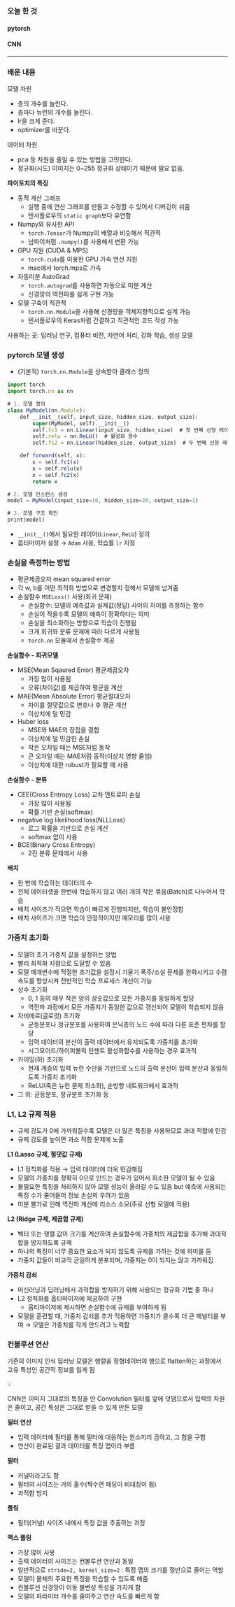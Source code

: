 ### 오늘 한 것

#### pytorch

#### CNN

***

### 배운 내용

모델 차원

- 층의 개수를 늘린다.
- 층마다 뉴런의 개수를 늘린다.
- lr을 크게 준다.
- optimizer를 바꾼다.

데이터 차원

- pca 등 차원을 줄일 수 있는 방법을 고민한다.
- 정규화(시도) 이미지는 0~255 정규화 상태이기 때문에 필요 없음.

**파이토치의 특징**

- 동적 계산 그래프
    - 실행 중에 연산 그래프를 만들고 수정할 수 있어서 디버깅이 쉬움
    - 텐서플로우의 `static graph`보다 유연함
- Numpy와 유사한 API
    - `torch.Tensor`가 Numpy의 배열과 비슷해서 직관적
    - 넘파이처럼 `.numpy()`를 사용해서 변환 가능
- GPU 지원 (CUDA & MPS)
    - `torch.cuda`를 이용한 GPU 가속 연산 지원
    - mac에서 torch.mps로 가속
- 자동미분 AutoGrad
    - `torch.autograd`를 사용하면 자동으로 미분 계산
    - 신경망의 역전파를 쉽게 구현 가능
- 모델 구축이 직관적
    - `torch.nn.Module`을 사용해 신경망을 객체지향적으로 설계 가능
    - 텐서플로우의 Keras처럼 간결하고 직관적인 코드 작성 가능

사용하는 곳: 딥러닝 연구, 컴퓨터 비전, 자연어 처리, 강화 학습, 생성 모델

### pytorch 모델 생성

- (기본적) `torch.nn.Module`을 상속받아 클래스 정의

```jsx
import torch
import torch.nn as nn

# 1. 모델 정의
class MyModel(nn.Module):
    def __init__(self, input_size, hidden_size, output_size):
        super(MyModel, self).__init__()
        self.fc1 = nn.Linear(input_size, hidden_size)  # 첫 번째 선형 레이어
        self.relu = nn.ReLU()  # 활성화 함수
        self.fc2 = nn.Linear(hidden_size, output_size)  # 두 번째 선형 레이어

    def forward(self, x):
        x = self.fc1(x)
        x = self.relu(x)
        x = self.fc2(x)
        return x

# 2. 모델 인스턴스 생성
model = MyModel(input_size=10, hidden_size=20, output_size=1)

# 3. 모델 구조 확인
print(model)

```

- `__init__()`에서 필요한 레이어(`Linear`, `ReLU`) 정의
- 옵티마이저 설정 → `Adam` 사용, 학습률 `lr` 지정

### 손실을 측정하는 방법

- 평균제곱오차 mean squared error
- 각 w, b를 어떤 최적화 방법으로 변경할지 정해서 모델에 넘겨줌
- 손실함수 `MSELoss()` 사용(회귀 문제)
    - 손실함수: 모델의 예측값과 실제값(정답) 사이의 차이를 측정하는 함수
    - 손실이 작을수록 모델의 예측이 정확하다는 의미
    - 손실을 최소화하는 방향으로 학습이 진행됨
    - 크게 회귀와 분류 문제에 따라 다르게 사용됨
    - `torch.nn` 모듈에서 손실함수 제공

**손실함수 - 회귀모델**

- MSE(Mean Sqaured Error) 평균제곱오차
    - 가장 많이 사용됨
    - 오류(차이값)를 제곱하여 평균을 계산
- MAE(Mean Absolute Error) 평균절대오차
    - 차이를 절댓값으로 변호나 후 평균 계산
    - 이상치에 덜 민감
- Huber loss
    - MSE와 MAE의 장점을 결합
    - 이상치에 덜 민감한 손실
    - 작은 오차일 때는 MSE처럼 동작
    - 큰 오차일 때는 MAE처럼 동작(이상치 영향 줄임)
    - 이상치에 대한 robust가 필요할 때 사용

**손실함수 - 분류**

- CEE(Cross Entropy Loss) 교차 엔트로피 손실
    - 가장 많이 사용됨
    - 확률 기반 손실(softmax)
- negative log likelihood loss(NLLLoss)
    - 로그 확률을 기반으로 손실 계산
    - softmax 없이 사용
- BCE(Binary Cross Entropy)
    - 2진 분류 문제에서 사용

**배치**

- 한 번에 학습하는 데이터의 수
- 전체 데이터셋을 한번에 학습하지 않고 여러 개의 작은 묶음(Batch)로 나누어서 학습
- 배치 사이즈가 작으면 학습이 빠르게 진행되지만, 학습이 불안정함
- 배치 사이즈가 크면 학습이 안정적이지만 메모리를 많이 사용


### 가중치 초기화

- 모델의 초기 가중치 값을 설정하는 방법
- 빨리 최적화 지점으로 도달할 수 있음
- 모델 매개변수에 적절한 초기값을 설정시 기울기 폭주/소실 문제를 완화시키고 수렴 속도를 향상시켜 전반적인 학습 프로세스 개선이 가능
- 상수 초기화
    - 0, 1 등의 매우 작은 양의 상숫값으로 모든 가중치를 동일하게 할당
    - 역전파 과정에서 모든 가중치가 동일한 값으로 갱신되어 모델이 학습되지 않음
- 자비에르(글로럿) 초기화
    - 균등분포나 정규분포를 사용하여 은닉층의 노드 수에 따라 다른 표준 편차를 할당
    - 입력 데이터의 분산이 출력 데이터에서 유지되도록 가중치를 초기화
    - 시그모이드/하이퍼볼릭 탄젠트 활성화함수를 사용하는 경우 효과적
- 카이밍(허) 초기화
    - 현재 계층의 입력 뉴런 수만을 기반으로 노드의 출력 분산이 입력 분산과 동일하도록 가중치 초기화
    - ReLU(죽은 뉴런 문제 최소화), 순방향 네트워크에서 효과적
- 그 외: 균등분포, 정규분포 초기화 등

### L1, L2 규제 적용

- 규제 강도가 0에 가까워질수록 모델은 더 많은 특징을 사용하므로 과대 적합에 민감
- 규제 강도를 높이면 과소 적합 문제에 노출

**L1 (Lasso 규제, 절댓값 규제)**

- L1 정칙화를 적용 → 입력 데이터에 더욱 민감해짐
- 모델의 가중치를 정확히 0으로 만드는 경우가 있어서 희소한 모델이 될 수 있음
- 불필요한 특징을 처리하지 않아 모델 성능이 올라갈 수도 있음 but 예측에 사용되는 특징 수가 줄어들어 정보 손실의 우려가 있음
- 미분 불가로 인해 역전파 계산에 리소스 소모(주로 선형 모델에 적용)

**L2 (Ridge 규제, 제곱합 규제)**

- 벡터 또는 행렬 값이 크기를 계산하여 손실함수에 가중치의 제곱합을 추가해 과대적합을 방지하도록 규제
- 하나의 특징이 너무 중요한 요소가 되지 않도록 규제를 가하는 것에 의미를 둠
- 가중치 값들이 비교적 균일하게 분포되며, 가중치는 0이 되지는 않고 가까워짐

**가중치 감쇠**

- 머신러닝과 딥러닝에서 과적합을 방지하기 위해 사용되는 정규화 기법 중 하나
- L2 정칙화를 옵티마이저에 제공하여 구현
    - 옵티마이저에 제시하면 손실함수에 규제를 부여하게 됨
- 모델을 훈련할 때, 가중치 감쇠를 추가 적용하면 가중치가 클수록 더 큰 페널티를 부여 → 모델은 가중치를 작게 만드려고 노력함

### 컨볼루션 연산

기존의 이미지 인식 딥러닝 모델은 행렬을 정형데이터의 행으로 flatten하는 과정에서 고유 특성인 공간적 정보를 잃게 됨

<aside>
💡

CNN은 이미지 그대로의 특징을 딴 Convolution 필터를 앞에 덧댐으로서 입력의 차원은 줄이고, 공간 특성은 그대로 받을 수 있게 만든 모델

</aside>

**필터 연산**

- 입력 데이터에 필터를 통해 필터에 대응하는 원소끼리 곱하고, 그 합을 구함
- 연산이 완료된 결과 데이터를 특징 맵이라 부름

**필터** 

- 커널이라고도 함
- 필터의 사이즈는 거의 홀수(짝수면 패딩이 비대칭이 됨)
- 과적합 방지

**풀링**

- 필터(커널) 사이즈 내에서 특정 값을 추출하는 과정

**맥스 풀링**

- 가장 많이 사용
- 출력 데이터의 사이즈는 컨볼루션 연산과 동일
- 일반적으로 `stride=2, kernel_size=2` : 특정 맵의 크기를 절반으로 줄이는 역할
- 모델이 물체의 주요한 특징을 학습할 수 있도록 해줌
- 컨볼루션 신경망이 이동 불변성 특성을 가지게 함
- 모델의 파라미터 개수를 줄여주고 연산 속도를 빠르게 함
